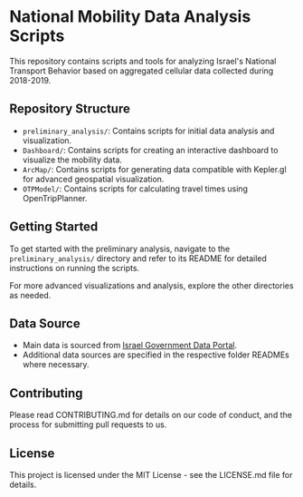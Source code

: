 # National Mobility Data Analysis Scripts

This repository contains scripts and tools for analyzing Israel's National Transport Behavior based on aggregated cellular data collected during 2018-2019.

## Repository Structure

- `preliminary_analysis/`: Contains scripts for initial data analysis and visualization.
- `Dashboard/`: Contains scripts for creating an interactive dashboard to visualize the mobility data.
- `ArcMap/`: Contains scripts for generating data compatible with Kepler.gl for advanced geospatial visualization.
- `OTPModel/`: Contains scripts for calculating travel times using OpenTripPlanner.

## Getting Started

To get started with the preliminary analysis, navigate to the `preliminary_analysis/` directory and refer to its README for detailed instructions on running the scripts.

For more advanced visualizations and analysis, explore the other directories as needed.

## Data Source

- Main data is sourced from [Israel Government Data Portal](https://data.gov.il/dataset/tripscelular_1819).
- Additional data sources are specified in the respective folder READMEs where necessary.

## Contributing

Please read CONTRIBUTING.md for details on our code of conduct, and the process for submitting pull requests to us.

## License

This project is licensed under the MIT License - see the LICENSE.md file for details.